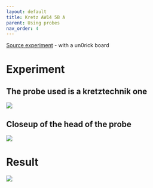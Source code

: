 ```yaml
---
layout: default
title: Kretz AW14 5B A
parent: Using probes
nav_order: 4
---
```


[Source experiment](https://github.com/kelu124/echomods/tree/master/matty/20180901a/) - with a un0rick board

# Experiment

## The probe used is a kretztechnik one

![](https://raw.githubusercontent.com/kelu124/echomods/master/include/images/kretzaw145ba/P_20180809_195413.jpg)

## Closeup of the head of the probe

![](https://raw.githubusercontent.com/kelu124/echomods/master/include/images/kretzaw145ba/P_20180809_193956.jpg)


# Result

![](https://raw.githubusercontent.com/kelu124/echomods/master/matty/20180901a/images/SC_20180901a-2-fft.jpg)
